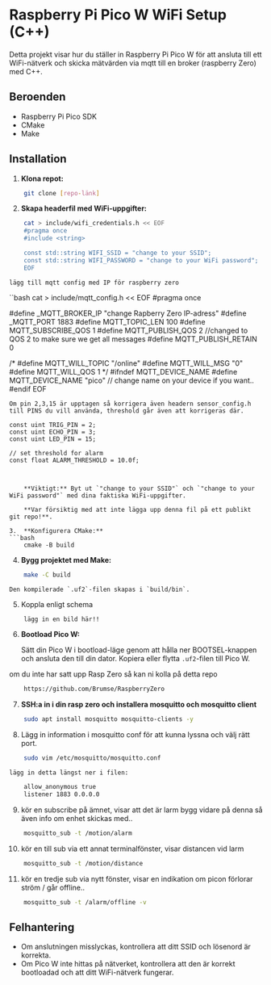 # Raspberry Pi Pico W WiFi Setup (C++)

Detta projekt visar hur du ställer in Raspberry Pi Pico W för att ansluta till ett WiFi-nätverk och skicka mätvärden via mqtt till en broker (raspberry Zero) med C++.

## Beroenden

* Raspberry Pi Pico SDK
* CMake
* Make

## Installation

1.  **Klona repot:**

```bash
    git clone [repo-länk]
```

2.  **Skapa headerfil med WiFi-uppgifter:**
```bash
    cat > include/wifi_credentials.h << EOF
    #pragma once
    #include <string>

    const std::string WIFI_SSID = "change to your SSID";
    const std::string WIFI_PASSWORD = "change to your WiFi password";
    EOF
```
    lägg till mqtt config med IP för raspberry zero
``bash
    cat > include/mqtt_config.h << EOF
#pragma once


#define _MQTT_BROKER_IP "change Rapberry Zero IP-adress"
#define _MQTT_PORT 1883
#define MQTT_TOPIC_LEN 100
#define MQTT_SUBSCRIBE_QOS 1
#define MQTT_PUBLISH_QOS 2 //changed to QOS 2 to make sure we get all messages
#define MQTT_PUBLISH_RETAIN 0

/*
#define MQTT_WILL_TOPIC "/online"
#define MQTT_WILL_MSG "0"
#define MQTT_WILL_QOS 1
*/
#ifndef MQTT_DEVICE_NAME
#define MQTT_DEVICE_NAME "pico" // change name on your device if you want..
#endif
EOF
```
Om pin 2,3,15 är upptagen så korrigera även headern sensor_config.h till PINS du vill använda, threshold går även att korrigeras där.

const uint TRIG_PIN = 2; 
const uint ECHO_PIN = 3;
const uint LED_PIN = 15;

// set threshold for alarm
const float ALARM_THRESHOLD = 10.0f;



    **Viktigt:** Byt ut `"change to your SSID"` och `"change to your WiFi password"` med dina faktiska WiFi-uppgifter. 
    
    **Var försiktig med att inte lägga upp denna fil på ett publikt git repo!**.

3.  **Konfigurera CMake:**
```bash
    cmake -B build
```

4.  **Bygg projektet med Make:**

```bash
    make -C build
```
    Den kompilerade `.uf2`-filen skapas i `build/bin`.

5. Koppla enligt schema 
```bash 
    lägg in en bild här!!
```

6.  **Bootload Pico W:**

    Sätt din Pico W i bootload-läge genom att hålla ner BOOTSEL-knappen och ansluta den till din dator. Kopiera eller flytta `.uf2`-filen till Pico W.

om du inte har satt upp Rasp Zero så kan ni kolla på detta repo
```bash
    https://github.com/Brumse/RaspberryZero
```

7. **SSH:a in i din rasp zero och installera mosquitto och mosquitto client**
    
```bash 
    sudo apt install mosquitto mosquitto-clients -y
``` 
8. Lägg in information i mosquitto conf för att kunna lyssna och välj rätt port.
```bash
    sudo vim /etc/mosquitto/mosquitto.conf
```
    lägg in detta längst ner i filen:
```bash 
    allow_anonymous true
    listener 1883 0.0.0.0
```
9. kör en subscribe på ämnet, visar att det är larm
    bygg vidare på denna så även info om enhet skickas med.. 

```bash 
    mosquitto_sub -t /motion/alarm
```
10. kör en till sub via ett annat terminalfönster, visar distancen vid larm 
```bash
    mosquitto_sub -t /motion/distance
```
11. kör en tredje sub via nytt fönster, visar en indikation om picon förlorar ström / går offline..
```bash 
    mosquitto_sub -t /alarm/offline -v

```
## Felhantering

* Om anslutningen misslyckas, kontrollera att ditt SSID och lösenord är korrekta.
* Om Pico W inte hittas på nätverket, kontrollera att den är korrekt bootloadad och att ditt WiFi-nätverk fungerar.
